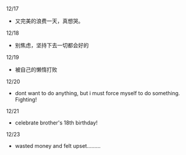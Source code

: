 12/17

- 又完美的浪费一天，真想哭。

12/18

- 别焦虑，坚持下去一切都会好的

12/19

- 被自己的懒惰打败

12/20

- dont want to do anything, but i must force myself to do something. Fighting!

12/21

- celebrate brother's 18th birthday!

12/23

- wasted money and felt upset.........
